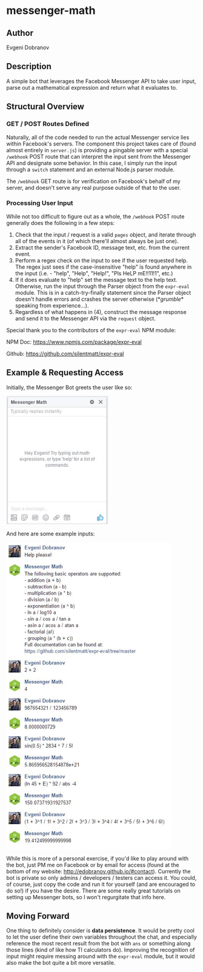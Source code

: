 # messenger-math

## Author

Evgeni Dobranov

## Description
A simple bot that leverages the Facebook Messenger API to take user input, parse out a mathematical expression and return what it evaluates to.

## Structural Overview

### GET / POST Routes Defined
Naturally, all of the code needed to run the actual Messenger service lies within Facebook's servers. The component this project takes care of (found almost entirely in `server.js`) is providing a pingable server with a special `/webhook` POST route that can interpret the input sent from the Messenger API and designate some behavior. In this case, I simply run the input through a `switch` statement and an external Node.js parser module.

The `/webhook` GET route is for verification on Facebook's behalf of my server, and doesn't serve any real purpose outside of that to the user.

### Processing User Input
While not too difficult to figure out as a whole, the `/webhook` POST route generally does the following in a few steps:

1. Check that the input / request is a valid `pages` object, and iterate through all of the events in it (of which there'll almost always be just one).
2. Extract the sender's Facebook ID, message text, etc. from the current event.
3. Perform a regex check on the input to see if the user requested help. The regex just sees if the case-insensitive "help" is found anywhere in the input (i.e. - "help", "Help", "Help!", "Pls HeLP mE!!11!1", etc.)
4. If it does evaluate to "help" set the message text to the help text. Otherwise, run the input through the Parser object from the `expr-eval` module. This is in a catch-try-finally statement since the Parser object doesn't handle errors and crashes the server otherwise (\*_grumble_\* speaking from experience...).
5. Regardless of what happens in (4), construct the message response and send it to the Messenger API via the `request` object.

Special thank you to the contributors of the `expr-eval` NPM module:

NPM Doc: https://www.npmjs.com/package/expr-eval

Github: https://github.com/silentmatt/expr-eval

## Example & Requesting Access
Initially, the Messenger Bot greets the user like so:

![alt_text](https://raw.githubusercontent.com/edobranov/messenger-math/master/greeting.JPG "Greeting")

And here are some example inputs:

![alt_text](https://raw.githubusercontent.com/edobranov/messenger-math/master/expressions.JPG "Expressions")

While this is more of a personal exercise, if you'd like to play around with the bot, just PM me on Facebook or by email for access (found at the bottom of my website: http://edobranov.github.io/#contact). Currently the bot is private so only admins / developers / testers can access it. You could, of course, just copy the code and run it for yourself (and are encouraged to do so!) if you have the desire. There are some really great tutorials on setting up Messenger bots, so I won't regurgitate that info here.

## Moving Forward
One thing to definitely consider is **data persistence**. It would be pretty cool to let the user define their own variables throughout the chat, and especially reference the most recent result from the bot with `ans` or something along those lines (kind of like how TI calculators do). Improving the recognition of input might require messing around with the `expr-eval` module, but it would also make the bot quite a bit more versatile.
